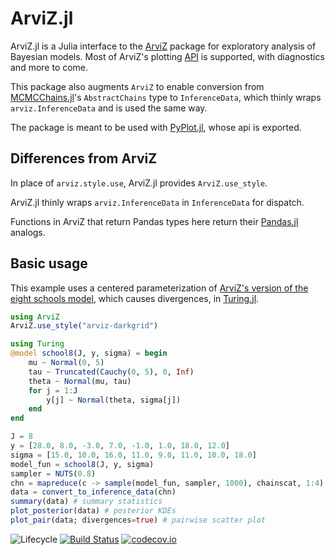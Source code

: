 # ArviZ.jl

ArviZ.jl is a Julia interface to the
[ArviZ](https://arviz-devs.github.io/arviz/) package for exploratory analysis
of Bayesian models. Most of ArviZ's plotting
[API](https://arviz-devs.github.io/arviz/api.html) is supported, with
diagnostics and more to come.

This package also augments `ArviZ` to enable conversion from
[MCMCChains.jl](https://github.com/TuringLang/MCMCChains.jl)'s
`AbstractChains` type to `InferenceData`, which thinly wraps
`arviz.InferenceData` and is used the same way.

The package is meant to be used with
[PyPlot.jl](https://github.com/JuliaPy/PyPlot.jl), whose api is exported.

## Differences from ArviZ

In place of `arviz.style.use`, ArviZ.jl provides `ArviZ.use_style`.

ArviZ.jl thinly wraps `arviz.InferenceData` in `InferenceData` for dispatch.

Functions in ArviZ that return Pandas types here return their
[Pandas.jl](https://github.com/JuliaPy/Pandas.jl) analogs.

## Basic usage

This example uses a centered parameterization of
[ArviZ's version of the eight schools model](https://arviz-devs.github.io/arviz/notebooks/Introduction.html), which causes divergences, in [Turing.jl](https://turing.ml).

```julia
using ArviZ
ArviZ.use_style("arviz-darkgrid")

using Turing
@model school8(J, y, sigma) = begin
    mu ~ Normal(0, 5)
    tau ~ Truncated(Cauchy(0, 5), 0, Inf)
    theta ~ Normal(mu, tau)
    for j = 1:J
        y[j] ~ Normal(theta, sigma[j])
    end
end

J = 8
y = [28.0, 8.0, -3.0, 7.0, -1.0, 1.0, 18.0, 12.0]
sigma = [15.0, 10.0, 16.0, 11.0, 9.0, 11.0, 10.0, 18.0]
model_fun = school8(J, y, sigma)
sampler = NUTS(0.8)
chn = mapreduce(c -> sample(model_fun, sampler, 1000), chainscat, 1:4)
data = convert_to_inference_data(chn)
summary(data) # summary statistics
plot_posterior(data) # posterior KDEs
plot_pair(data; divergences=true) # pairwise scatter plot
```

![Lifecycle](https://img.shields.io/badge/lifecycle-experimental-orange.svg)<!--
![Lifecycle](https://img.shields.io/badge/lifecycle-maturing-blue.svg)
![Lifecycle](https://img.shields.io/badge/lifecycle-stable-green.svg)
![Lifecycle](https://img.shields.io/badge/lifecycle-retired-orange.svg)
![Lifecycle](https://img.shields.io/badge/lifecycle-archived-red.svg)
![Lifecycle](https://img.shields.io/badge/lifecycle-dormant-blue.svg) -->
[![Build Status](https://travis-ci.com/sdaxen/ArviZ.jl.svg?branch=master)](https://travis-ci.com/sdaxen/ArviZ.jl)
[![codecov.io](http://codecov.io/github/sdaxen/ArviZ.jl/coverage.svg?branch=master)](http://codecov.io/github/sdaxen/ArviZ.jl?branch=master)
